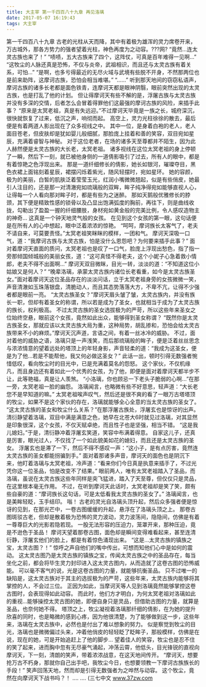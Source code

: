```yaml
---
title: 大主宰 第一千四百八十九章 再见洛璃
date: 2017-05-07 16:19:43
tags: 大主宰
---
```


第一千四百八十九章
古老的光柱从天而降，其中有着极为雄浑的灵力席卷开来，万古城外，那各方势力的强者望着光柱，神色再度为之动容。???网?
“竟然...连太灵古族也来了！”
“啧啧，五大古族来了四个，这阵仗，可真是百年难得一见啊...”
“这牧尘的人脉还真是恐怖，不仅与炎帝，武祖相识，而且还与太灵古族有着关系，可怕...”
“是啊，也多亏得最近的无尽火域与武境有些脱不开身，不然那两位也是前来助阵，这摩诃古族，恐怕会相当难堪。”
“......”
听到那天地间的窃窃私语声，摩诃古族的诸多长老都是面色铁青，连摩诃天都是眼神阴翳，眼前突然出现的太灵古族，也是打乱了他的计划。
但让得摩诃天有些不解的是，浮屠古族与太灵古族并没有多深的交情，后者怎么会冒着得罪他们这最强的摩诃古族的风险，来插手此事？
“原来是太冥老祖，真是有失远迎。”不过摩诃天毕竟是一族之长，城府深沉，很快就恢复了过来，低沉之声，响彻而起。
高空上，灵力光柱徐徐的散去，最后便是有着两道人影出现在了众多视线之中。
其中一位，是身着白袍的老人，老人面目苍老，但皮肤却是犹如婴儿般细腻，那脸庞上挂着和善的笑容，双目宛如星辰，充满着睿智与神秘。
对于这位老者，在场的诸多天至尊都并不陌生，因为此人赫然便是太灵古族的大长老，太冥老祖。
诸多视线在这位太冥老祖的身上停顿了一瞬，然后下一刻，就已被他身侧的一道倩影吸引了过去，所有人的眼中，都是有着惊艳之色浮现出来。
那是一道纤细修长的倩影，她长如银河，璀璨夺目，黑色衣裙上面铭刻着星辰，裙摆闪烁着紫光，随风轻摆时，宛如星环。
她的容颜，极为的美丽，白皙的肌肤泛着莹莹玉光，红润小嘴微微翘起，似是有些俏皮，她最引人注目的，还是那一对清澈宛如琉璃般的双眸，眸子纯净得宛如能够直视人心，让得每一个人看向那对眸子时，都是有些为之迷醉。
那如天鹅般优雅修长的脖颈，其下便是精致性感的锁骨以及凸显出饱满弧度的胸前，再往下，则是曲线收拢，勾勒出了盈盈一握的纤细腰肢，身材宛如黄金般的完美比例，令人感叹造物主的神奇...
这真是一个钟天地灵气般的女孩。
在见到这个女孩的第一眼，这句话便是在所有人的心中想起，眼中泛着浓浓的惊艳。
“呵呵，摩诃族长太客气了，老夫不请自来，可莫要责怪。”太冥老祖笑眯眯的模样，一团和气。
摩诃天深吸一口气，道：“我摩诃古族与太灵古族，怕是没什么恩怨吧？为何要来插手此事？”
面对着摩诃天直面的质问，太冥老祖也是叹了一口气，脸庞上浮现出愁色，指了指一旁那倾国倾城般的美丽女孩，道：“这可真怪不得老夫，这个小妮子心急着救小情郎，老夫不得不出面啊...”
摩诃天双目微眯，目光一转，淡淡的道：“不知道这位小姑娘又是何人？”
“晚辈洛璃，承蒙太灵古族内诸位长老看重，如今是太灵古族圣女。”面对着摩诃天这位圣品存在的淡淡问话，立于太冥老祖身旁的女孩微微一笑，声音清澈如玉珠落银盘，清脆动人，而且其态势落落大方，不卑不亢，让得不少强者都是眼前一亮。
“太灵古族圣女？”摩诃天眉头皱了皱，太灵古族内，并没有族长一职，但却有着圣女的称谓，所以若是成为了圣女，也就相当于成为了太灵古族的族长，权利极高。
不过太灵古族的圣女选拔极为的严苛，所以这些年来圣女之位始终空悬，眼前这个女孩，竟然如此出众，能够得到圣女称谓？
“既然你是太灵古族圣女，那就应该以太灵古族大局为重，这种局势，胡乱掺和，恐怕会给太灵古族带来不小的麻烦。”摩诃天沉声道，言语之间，有着一丝冰冷的威胁。
不过，面对着他的威胁之语，洛璃只是一声浅笑，而后那琉璃般的眸子，便是泛着丝丝思念与浓浓情意的望着远处的塔顶上的年轻身影，声音轻柔的道：“我成为这圣女，便是为了他...若是不能帮他，我又何必做这圣女？”
此话一出，顿时引得无数强者惋惜低叹，看向牧尘时的目光中，已是充满着莫名的怨怒。
这个家伙，不仅机缘凡，而且身边还有着如此一个优秀的女孩，为了他，即便是面对着摩诃天都半步不让，此等艳福，真是让人羡煞。
“小洛璃，你也顾忌一下老头子脆弱的心啊...”在那一旁，太冥老祖一脸的幽怨。
洛璃闻言，也略微有些不好意思，轻声道：“大长老您不是早知道的嘛。”
太冥老祖唉声叹气，然后还是很不爽的看了一眼万古塔塔顶的牧尘，如果不是这个家伙的存在，洛璃就能够全心全意的当太灵古族的圣女了。
“这太灵古族的圣女和牧尘什么关系？”在那浮屠古族处，浮屠玄也是惊讶的出声。
清衍静望着洛璃，双目中满是满意之色，她早在北苍大6时就见过洛璃，对其显然是印象很深，这个女孩，不仅天赋卓绝，而且性子也是坚强，相当不错。
“这是我儿媳妇。”于是，清衍静冲着浮屠玄笑道，笑容中布满着得意。
自家这儿子，还真是厉害，眼光过人，不仅找了一个如此貌美如花的媳妇，而且还是太灵古族的圣女。
浮屠玄也是滞了一下，然后不得不感叹一声：“这小子，是有点厉害，竟然连太灵古族的圣女都能拐骗到手。”
面对着那诸多声音，摩诃天的面色也是阴沉下来，他盯着洛璃与太冥老祖，冷声道：“看来你们今日真是执意来插手了，不过光凭你这一位圣品，怕是改变不了结果。”
眼前两人，唯有太冥老祖踏入了圣品，而洛璃，虽说在太灵古族这些年同样是突飞猛进，踏入了天至尊，但仅仅只是灵品，在这里根本毫无作用。
不过，在听到摩诃天此话时，太冥老祖却是笑了笑，颇有些自豪的道：“摩诃族长这句话，可是太低看我太灵古族的圣女了。”
洛璃闻言，也是美眸轻眨，玉手结印。
嗡！
古老的灵光自洛璃头顶升起，然后众多强者便是惊讶的见到，在那光芒中，一卷古图缓缓的升起，悬浮在了洛璃头顶之上。
那卷古图斑驳古老，但却是散着极为恐怖的灵力波动，灵力波荡间，隐隐间，仿佛是有着一尊尊巨大的光影若隐若现。
一股无法形容的压迫力，笼罩开来，那种压迫，竟是不逊色于圣品！
摩诃天望着那卷古图，面色却是瞬间变得难看起来，甚至连清衍静，浮屠玄他们的脸上，都是有着惊色涌现出来。
“这是...太灵古族的镇族之宝，太灵古图？！”
惊呼之声自他们的嘴中传出，可想而知他们心中是如何的震动。
这太灵古图乃是太灵古族的镇族之宝，传闻太灵古族之中的圣品存在，每当坐化之前，都会将毕生灵力封印进入这太灵古图内，从而造就了这卷古图的恐怖威能。
可以毫不客气的说，光是这卷古图的力量，就能够抗衡圣品。
只不过唯一的缺陷是，这太灵古族对于其主的选拔极为的严苛，这些年来，太灵古族内能够将其掌控的人，不会过三位。
正因为如此，当摩诃天等人见到洛璃竟然能够掌控这卷古图时，会表现得如此动容。
而此时，他们方才明白，为何太冥老祖对洛璃如此的重视...能够操控太灵古图的她，即便自身只是灵品，但借助古图的力量，就算是圣品，也奈何她不得。
塔顶之上，牧尘凝视着洛璃那纤细的倩影，在为她的提升欣喜的同时，也是略微的感到心疼，因为他很清楚，为了能够做到这一步，这些年来，洛璃在太灵古族中，必然也是付出了难以想象的努力。
似是察觉到牧尘的目光，洛璃也是微微偏过头来，冲着他俏皮的轻轻眨了眨眸子，那般模样，仿佛是在说，现在的她，可是开始追赶上了他的脚步...
望着佳人的笑容，牧尘也是忍不住的笑了起来，进而胸中忽有无尽豪气涌起，冲荡云霄，他低头，目光锋锐的直视向摩诃天，下一刻，清朗的笑声，带着浓浓战意，在这天地间传开。
“摩诃天，想要抢万古不朽身，那就你自己出手吧，我牧尘今日，也想要领教一下摩诃古族族长的手段！”
笑声回荡天地，然而却是引得无数强者为之哗然与动容。
这个牧尘，竟然在向摩诃天下战书吗？！
....
....
(三七中文 www.37zw.com
